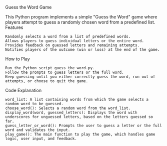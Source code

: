 Guess the Word Game

This Python program implements a simple "Guess the Word" game where players attempt to guess a randomly chosen word from a predefined list.
Features

    Randomly selects a word from a list of predefined words.
    Allows players to guess individual letters or the entire word.
    Provides feedback on guessed letters and remaining attempts.
    Notifies players of the outcome (win or loss) at the end of the game.

How to Play

    Run the Python script guess_the_word.py.
    Follow the prompts to guess letters or the full word.
    Keep guessing until you either correctly guess the word, run out of attempts, or choose to quit the game.

Code Explanation

    word_list: A list containing words from which the game selects a random word to be guessed.
    choose_word(): Selects a random word from the word_list.
    display_word(word, guessed_letters): Displays the word with underscores for unguessed letters, based on the letters guessed so far.
    guess_letter_or_word(): Prompts the user to guess a letter or the full word and validates the input.
    play_game(): The main function to play the game, which handles game logic, user input, and feedback.
